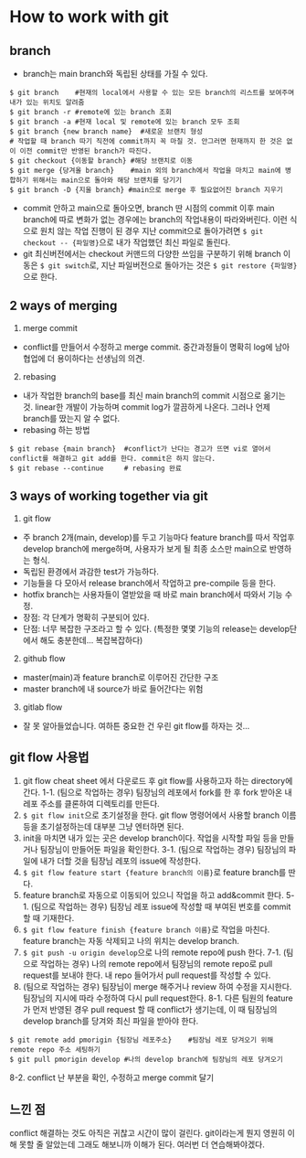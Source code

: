 # How to work with git

## branch
- branch는 main branch와 독립된 상태를 가질 수 있다. 
```
$ git branch	#현재의 local에서 사용할 수 있는 모든 branch의 리스트를 보여주며 내가 있는 위치도 알려줌
$ git branch -r	#remote에 있는 branch 조회
$ git branch -a	#현재 local 및 remote에 있는 branch 모두 조회
$ git branch {new branch name}	#새로운 브랜치 형성
# 작업할 때 branch 따기 직전에 commit까지 꼭 마칠 것. 안그러면 현재까지 한 것은 없이 이전 commit만 반영된 branch가 따진다.
$ git checkout {이동할 branch}	#해당 브랜치로 이동
$ git merge {당겨올 branch}	#main 외의 branch에서 작업을 마치고 main에 병합하기 위해서는 main으로 돌아와 해당 브랜치를 당기기 
$ git branch -D {지울 branch}	#main으로 merge 후 필요없어진 branch 지우기 
```
- commit 안하고 main으로 돌아오면, branch 딴 시점의 commit 이후 main branch에 따로 변화가 없는 경우에는 branch의 작업내용이 따라와버린다. 이런 식으로 원치 않는 작업 진행이 된 경우 지난 commit으로 돌아가려면 `$ git checkout -- {파일명}`으로 내가 작업했던 최신 파일로 돌린다. 
- git 최신버전에서는 checkout 커맨드의 다양한 쓰임을 구분하기 위해 branch 이동은 `$ git switch`로, 지난 파일버전으로 돌아가는 것은 `$ git restore {파일명}`으로 한다.

## 2 ways of merging

1. merge commit
- conflict를 만들어서 수정하고 merge commit. 중간과정들이 명확히 log에 남아 협업에 더 용이하다는 선생님의 의견.
2. rebasing
- 내가 작업한 branch의 base를 최신 main branch의 commit 시점으로 옮기는 것. linear한 개발이 가능하며 commit log가 깔끔하게 나온다. 그러나 언제 branch를 땄는지 알 수 없다.
- rebasing 하는 방법
```
$ git rebase {main branch}	#conflict가 난다는 경고가 뜨면 vi로 열어서 conflict를 해결하고 git add를 한다. commit은 하지 않는다.
$ git rebase --continue 	# rebasing 완료
```

## 3 ways of working together via git
1. git flow 
- 주 branch 2개(main, develop)를 두고 기능마다 feature branch를 따서 작업후 develop branch에 merge하며, 사용자가 보게 될 최종 소스만 main으로 반영하는 형식.
- 독립된 환경에서 과감한 test가 가능하다. 
- 기능들을 다 모아서 release branch에서 작업하고 pre-compile 등을 한다.
- hotfix branch는 사용자들이 열받았을 때 바로 main branch에서 따와서 기능 수정.
- 장점: 각 단계가 명확히 구분되어 있다.
- 단점: 너무 복잡한 구조라고 할 수 있다. (특정한 몇몇 기능의 release는 develop단에서 해도 충분한데... 복잡복잡하다) 

2. github flow
- master(main)과 feature branch로 이루어진 간단한 구조
- master branch에 내 source가 바로 들어간다는 위험

3. gitlab flow
- 잘 못 알아들었습니다. 여하튼 중요한 건 우린 git flow를 하자는 것...

## git flow 사용법
1. git flow cheat sheet 에서 다운로드 후 git flow를 사용하고자 하는 directory에 간다. 
1-1. (팀으로 작업하는 경우) 팀장님의 레포에서 fork를 한 후 fork 받아온 내 레포 주소를 클론하여 디렉토리를 만든다.
2. `$ git flow init`으로 초기설정을 한다. git flow 명령어에서 사용할 branch 이름 등을 초기설정하는데 대부분 그냥 엔터하면 된다. 
3. init을 마치면 내가 있는 곳은 develop branch이다. 작업을 시작할 파일 등을 만들거나 팀장님이 만들어둔 파일을 확인한다.
3-1. (팀으로 작업하는 경우) 팀장님의 파일에 내가 더할 것을 팀장님 레포의 issue에 작성한다. 
4. `$ git flow feature start {feature branch의 이름}`로 feature branch를 딴다.
5. feature branch로 자동으로 이동되어 있으니 작업을 하고 add&commit 한다.
5-1. (팀으로 작업하는 경우) 팀장님 레포 issue에 작성할 때 부여된 번호를 commit 할 때 기재한다. 
6. `$ git flow feature finish {feature branch 이름}`로 작업을 마친다. feature branch는 자동 삭제되고 나의 위치는 develop branch. 
7. `$ git push -u origin develop`으로 나의 remote repo에 push 한다.
7-1. (팀으로 작업하는 경우) 나의 remote repo에서 팀장님의 remote repo로 pull request를 보내야 한다. 내 repo 들어가서 pull request를 작성할 수 있다.
8. (팀으로 작업하는 경우) 팀장님이 merge 해주거나 review 하여 수정을 지시한다. 팀장님의 지시에 따라 수정하여 다시 pull request한다.
8-1. 다른 팀원의 feature가 먼저 반영된 경우 pull request 할 때 conflict가 생기는데, 이 때 팀장님의 develop branch를 당겨와 최신 파일을 받아야 한다.
```
$ git remote add pmorigin {팀장님 레포주소}	#팀장님 레포 당겨오기 위해 remote repo 주소 세팅하기
$ git pull pmorigin develop	#나의 develop branch에 팀장님의 레포 당겨오기
```
8-2. conflict 난 부분을 확인, 수정하고 merge commit 달기

## 느낀 점
conflict 해결하는 것도 아직은 귀찮고 시간이 많이 걸린다. git이라는게 뭔지 영원히 이해 못할 줄 알았는데 그래도 해보니까 이해가 된다. 여러번 더 연습해봐야겠다.  
